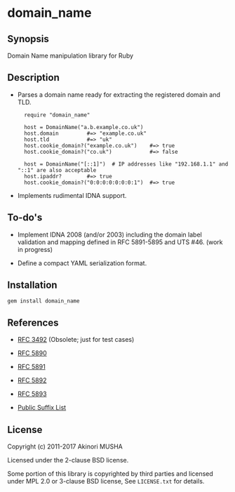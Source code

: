 domain_name
===========

Synopsis
--------

Domain Name manipulation library for Ruby

Description
-----------

* Parses a domain name ready for extracting the registered domain and
  TLD.

        require "domain_name"

        host = DomainName("a.b.example.co.uk")
        host.domain         #=> "example.co.uk"
        host.tld            #=> "uk"
        host.cookie_domain?("example.co.uk")    #=> true
        host.cookie_domain?("co.uk")            #=> false

        host = DomainName("[::1]")  # IP addresses like "192.168.1.1" and "::1" are also acceptable
        host.ipaddr?        #=> true
        host.cookie_domain?("0:0:0:0:0:0:0:1")  #=> true

* Implements rudimental IDNA support.

To-do's
-------

* Implement IDNA 2008 (and/or 2003) including the domain label
  validation and mapping defined in RFC 5891-5895 and UTS #46.
  (work in progress)

* Define a compact YAML serialization format.

Installation
------------

	gem install domain_name

References
----------

* [RFC 3492](http://tools.ietf.org/html/rfc3492) (Obsolete; just for test cases)

* [RFC 5890](http://tools.ietf.org/html/rfc5890)

* [RFC 5891](http://tools.ietf.org/html/rfc5891)

* [RFC 5892](http://tools.ietf.org/html/rfc5892)

* [RFC 5893](http://tools.ietf.org/html/rfc5892)

* [Public Suffix List](https://publicsuffix.org/list/)

License
-------

Copyright (c) 2011-2017 Akinori MUSHA

Licensed under the 2-clause BSD license.

Some portion of this library is copyrighted by third parties and
licensed under MPL 2.0 or 3-clause BSD license,
See `LICENSE.txt` for details.
